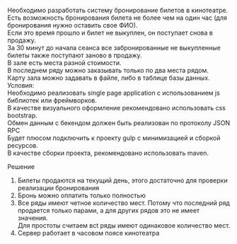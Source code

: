Необходимо разработать систему бронирование билетов в кинотеатре.  
Есть возможность бронирования билета не более чем на один час (для бронирования нужно оставить свое ФИО).  
Если это время прошло и билет не выкуплен, он поступает снова в продажу.  
За 30 минут до начала сеанса все забронированные не выкупленные билеты также поступают заново в продажу.  
В зале есть места разной стоимости.  
В последнем ряду можно заказывать только по два места рядом.  
Карту зала можно задавать в файле, либо в таблице базы данных.  
Условия:  
Необходимо реализовать single page application с использованием js библиотек или фреймворков.  
В качестве визуального оформление рекомендовано использовать  css bootstrap.  
Обмен данным с бекендом должен быть реализован по протоколу JSON RPC  
Будет плюсом подключить к проекту gulp с минимизацией и сборкой ресурсов.  
В качестве сборки проекта, рекомендовано использовать maven.  
  
  
Решение
1. Билеты продаются на текущий день, этого достаточно для проверки реализации бронирования  
2. Бронь можно оплатить только полностью  
3. Все ряды имеют четное количество мест. Потому что последний ряд продается только парами, а для других рядов это не имеет значения.  
Для простоты считаем всt ряды имеют одинаковое количество мест.  
4. Сервер работает в часовом поясе кинотеатра